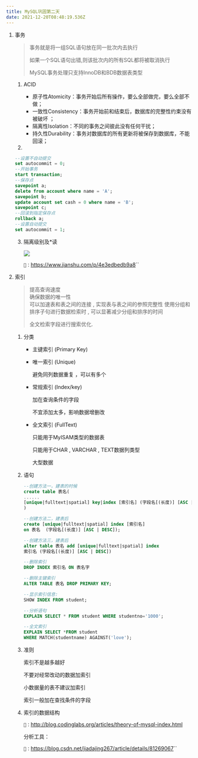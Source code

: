 ```yaml
---
title: MySQL巩固第二天
date: 2021-12-20T08:48:19.536Z
---
```

1. 事务

   > 事务就是将一组SQL语句放在同一批次内去执行 
   >
   > 如果一个SQL语句出错,则该批次内的所有SQL都将被取消执行 
   >
   > MySQL事务处理只支持InnoDB和BDB数据表类型

   1. ACID

      * 原子性Atomicity：事务开始后所有操作，要么全部做完，要么全部不做；
      * 一致性Consistency：事务开始前和结束后，数据库的完整性约束没有被破坏 ；
      * 隔离性Isolation：不同的事务之间彼此没有任何干扰；
      * 持久性Durability：事务对数据库的所有更新将被保存到数据库，不能回滚；
   2.    

      ```sql
      --设置不自动提交
      set autocommit = 0;    
      --开始事务
      start transaction;
      --保存点
      savepoint a;
      delete from account where name = 'A';
      savepoint b;
      update account set cash = 0 where name = 'B';
      savepoint c;
      --回滚到指定保存点
      rollback a;
      --设置自动提交
      set autocommit = 1;
      ```
   3. 隔离级别及*读

      ![](images/隔离级别.png)

      `🔗：`<https://www.jianshu.com/p/4e3edbedb9a8>``
2. 索引

   > 提高查询速度\
   > 确保数据的唯一性\
   > 可以加速表和表之间的连接 , 实现表与表之间的参照完整性 使用分组和排序子句进行数据检索时 , 可以显著减少分组和排序的时间 
   >
   > 全文检索字段进行搜索优化.

   1. 分类

      * 主键索引 (Primary Key)
      * 唯一索引 (Unique)

        避免同列数据重复 ，可以有多个
      * 常规索引 (Index/key)

        加在查询条件的字段

        不宜添加太多，影响数据增删改
      * 全文索引 (FullText)

        只能用于MyISAM类型的数据表

        只能用于CHAR , VARCHAR , TEXT数据列类型

        大型数据
   2. 语句

      ```sql
      --创建方法一，建表的时候
      create table 表名(
      ......
      [unique|fulltext|spatial] key|index [索引名] (字段名[(长度)] [ASC | DESC]);
      )

      --创建方法二，建表后
      create [unique|fulltext|spatial] index [索引名] 
      on 表名  (字段名[(长度)] [ASC | DESC]);

      --创建方法三，建表后
      alter table 表名 add [unique|fulltext|spatial] index
      索引名 (字段名[(长度)] [ASC | DESC])

      --删除索引
      DROP INDEX 索引名 ON 表名字

      --删除主键索引
      ALTER TABLE 表名 DROP PRIMARY KEY;

      --显示索引信息: 
      SHOW INDEX FROM student;

      --分析语句
      EXPLAIN SELECT * FROM student WHERE studentno='1000';

      --全文索引
      EXPLAIN SELECT *FROM student 
      WHERE MATCH(studentname) AGAINST('love');
      ```
   3. 准则

      索引不是越多越好

      不要对经常改动的数据加索引

      小数据量的表不建议加索引

      索引一般加在查找条件的字段
   4. 索引的数据结构

      `🔗：`<http://blog.codinglabs.org/articles/theory-of-mysql-index.html>

      分析工具：

      `🔗：`<https://blog.csdn.net/jiadajing267/article/details/81269067>``